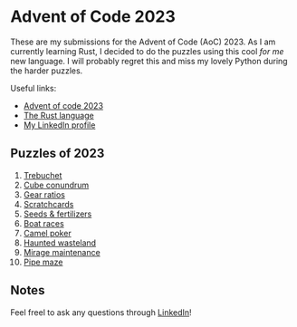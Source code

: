 # Advent of Code 2023
These are my submissions for the Advent of Code (AoC) 2023. As I am currently
learning Rust, I decided to do the puzzles using this cool *for me* new
language. I will probably regret this and miss my lovely Python during the
harder puzzles.

Useful links:
- [Advent of code 2023](https://adventofcode.com/2023)
- [The Rust language](https://rust-lang.org)
- [My LinkedIn profile](https://linkedin.com/in/dennisbakhuis)

## Puzzles of 2023
1. [Trebuchet](https://github.com/dennisbakhuis/advent_of_code_2023/tree/main/01_trebuchet)
2. [Cube conundrum](https://github.com/dennisbakhuis/advent_of_code_2023/tree/main/02_cube_conundrum)
3. [Gear ratios](https://github.com/dennisbakhuis/advent_of_code_2023/tree/main/03_gear_ratios)
4. [Scratchcards](https://github.com/dennisbakhuis/advent_of_code_2023/tree/main/04_scratchcards)
5. [Seeds & fertilizers](https://github.com/dennisbakhuis/advent_of_code_2023/tree/main/05_seeds_fertilizers)
6. [Boat races](https://github.com/dennisbakhuis/advent_of_code_2023/tree/main/06_boat_races)
7. [Camel poker](https://github.com/dennisbakhuis/advent_of_code_2023/tree/main/07_camel_cards)
8. [Haunted wasteland](https://github.com/dennisbakhuis/advent_of_code_2023/tree/main/08_haunted_wasteland)
9. [Mirage maintenance](https://github.com/dennisbakhuis/advent_of_code_2023/tree/main/09_mirage_maintenance)
10. [Pipe maze](https://github.com/dennisbakhuis/advent_of_code_2023/tree/main/10_pipe_maze)

## Notes
Feel freel to ask any questions through [LinkedIn](https://linkedin.com/in/dennisbakhuis)!


